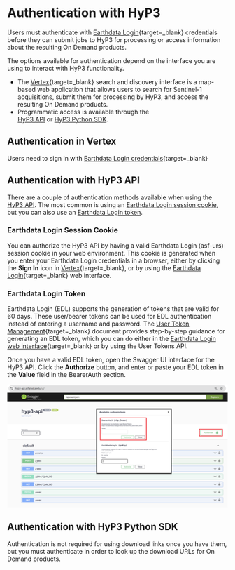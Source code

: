 # Authentication with HyP3

Users must authenticate with 
[Earthdata Login](https://urs.earthdata.nasa.gov/ "https://urs.earthdata.nasa.gov/" ){target=_blank} 
credentials before they can submit jobs to HyP3 for processing or access information about the resulting 
On Demand products.

The options available for authentication depend on the interface you are using to interact with HyP3 functionality. 

- The [Vertex](https://search.asf.alaska.edu/ "search.asf.alaska.edu" ){target=_blank} search and discovery 
  interface is a map-based web application that allows users to search for Sentinel-1 acquisitions, submit them for 
  processing by HyP3, and access the resulting On Demand products.
- Programmatic access is available through the  
  [HyP3 API](../using/api.md "hyp3-docs.asf.alaska.edu/using/api") or 
  [HyP3 Python SDK](../using/sdk.md "hyp3-docs.asf.alaska.edu/using/sdk").

## Authentication in Vertex

Users need to sign in with 
[Earthdata Login credentials](https://urs.earthdata.nasa.gov/ "urs.earthdata.nasa.gov" ){target=_blank} 



## Authentication with HyP3 API

There are a couple of authentication methods available when using the 
[HyP3 API](../using/api.md "hyp3-docs.asf.alaska.edu/using/api"). 
The most common is using an 
[Earthdata Login session cookie](#earthdata-login-session-cookie "Jump to the Earthdata Login Session Cookie section of this document"), 
but you can also use an 
[Earthdata Login token](#earthdata-login-token "Jump to the Earthdata Login Token section of this document").

### Earthdata Login Session Cookie

You can authorize the HyP3 API by having a valid Earthdata Login (asf-urs) session cookie in your web environment. 
This cookie is generated when you enter your Earthdata Login credentials in a browser, either by clicking the 
**Sign In** icon in 
[Vertex](https://search.asf.alaska.edu/ "search.asf.alaska.edu" ){target=_blank}, 
or by using the 
[Earthdata Login](https://urs.earthdata.nasa.gov/ "urs.earthdata.nasa.gov" ){target=_blank} 
web interface.

### Earthdata Login Token

Earthdata Login (EDL) supports the generation of tokens that are valid for 60 days. These user/bearer tokens can be 
used for EDL authentication instead of entering a username and password. The 
[User Token Management](https://urs.earthdata.nasa.gov/documentation/for_users/user_token "urs.earthdata.nasa.gov/documentation/for_users/user_token" ){target=_blank} 
document provides step-by-step guidance for generating an EDL token, which you can do either in the 
[Earthdata Login web interface](https://urs.earthdata.nasa.gov/ "https://urs.earthdata.nasa.gov/" ){target=_blank} 
or by using the User Tokens API. 

Once you have a valid EDL token, open the Swagger UI interface for the HyP3 API. Click the **Authorize** button, 
and enter or paste your EDL token in the **Value** field in the BearerAuth section. 

![Authorize EDL Token in API](../images/api-authorize.png "Authorize an EDL Token in the HyP3 API")


## Authentication with HyP3 Python SDK







Authentication is not required for using download links once you have them, but you must authenticate 
in order to look up the download URLs for On Demand products.
